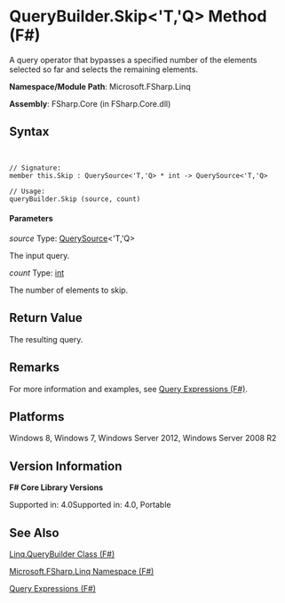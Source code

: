 # QueryBuilder.Skip<'T,'Q> Method (F#)

A query operator that bypasses a specified number of the elements selected so far and selects the remaining elements.

**Namespace/Module Path**: Microsoft.FSharp.Linq

**Assembly**: FSharp.Core (in FSharp.Core.dll)


## Syntax


```


// Signature:
member this.Skip : QuerySource<'T,'Q> * int -> QuerySource<'T,'Q>

// Usage:
queryBuilder.Skip (source, count)

```



#### Parameters
*source*
Type: [QuerySource](http://msdn.microsoft.com/en-us/library/873589c1-c5dc-47d9-8abf-fee7258dfb00)&lt;'T,'Q&gt;


The input query.


*count*
Type: [int](http://msdn.microsoft.com/en-us/library/025d5455-3622-4ea5-9573-3ecbd4ee1375)


The number of elements to skip.




## Return Value
The resulting query.


## Remarks
For more information and examples, see [Query Expressions (F#)](http://msdn.microsoft.com/en-us/library/ff72235c-3ad8-4215-8679-2754484823db).


## Platforms
Windows 8, Windows 7, Windows Server 2012, Windows Server 2008 R2


## Version Information
**F# Core Library Versions**

Supported in: 4.0Supported in: 4.0, Portable




## See Also
[Linq.QueryBuilder Class &#40;F&#35;&#41;](Linq.QueryBuilder+Class+%28FSharp%29.md)

[Microsoft.FSharp.Linq Namespace &#40;F&#35;&#41;](Microsoft.FSharp.Linq+Namespace+%28FSharp%29.md)

[Query Expressions (F#)](http://msdn.microsoft.com/en-us/library/ff72235c-3ad8-4215-8679-2754484823db)

